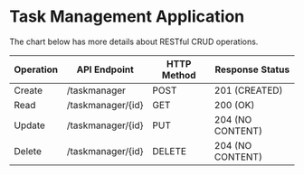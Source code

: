 # Task Management Application

The chart below has more details about RESTful CRUD operations.

| Operation | API Endpoint      | HTTP Method | Response Status  |
|-----------|-------------------|-------------|------------------|
| Create    | /taskmanager      | POST        | 201 (CREATED)    |
| Read      | /taskmanager/{id} | GET         | 200 (OK)         |
| Update    | /taskmanager/{id} | PUT         | 204 (NO CONTENT) |
| Delete    | /taskmanager/{id} | DELETE      | 204 (NO CONTENT) |